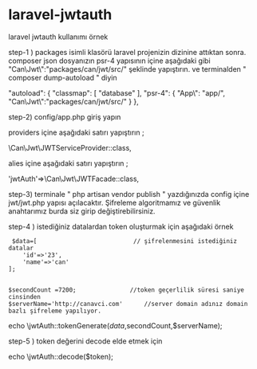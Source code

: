 # laravel-jwtauth
laravel jwtauth kullanımı örnek


step-1 )
packages isimli klasörü laravel projenizin dizinine attıktan sonra.
composer  json dosyanızın  psr-4 yapısının içine aşağıdaki gibi
 "Can\\Jwt\\":"packages/can/jwt/src/"  şeklinde yapıştırın.
 ve terminalden  " composer dump-autoload " diyin
 


   "autoload": {
        "classmap": [
            "database"
        ],
        "psr-4": {
            "App\\": "app/",
            "Can\\Jwt\\":"packages/can/jwt/src/"
        }
    },
  
  
 step-2)  config/app.php giriş yapın
 
 providers içine  aşağıdaki satırı yapıştırın ;
 
 \Can\Jwt\JWTServiceProvider::class,
 
  alies içine  aşağıdaki satırı yapıştırın ;

 'jwtAuth'=>\Can\Jwt\JWTFacade::class,
 
 
 step-3) terminale "  php artisan vendor publish " yazdığınızda config içine  jwt/jwt.php yapısı  açılacaktır. Şifreleme
 algoritmamız ve güvenlik anahtarımız burda siz girip değiştirebilirsiniz.
 
 
 
  
 step-4 ) istediğiniz datalardan token oluşturmak için  aşağıdaki örnek
 
     $data=[                           // şifrelenmesini istediğiniz datalar
        'id'=>'23',
        'name'=>'can'
    ];
    
    
    $secondCount =7200;               //token geçerlilik süresi saniye cinsinden
    $serverName='http://canavci.com'      //server domain adınız domain bazlı şifreleme yapılıyor.
 
 echo  \jwtAuth::tokenGenerate($data,$secondCount,$serverName);
 
 
 step-5 ) token değerini  decode elde etmek için 
 
  echo  \jwtAuth::decode($token);
 
 
 
 


    
    
    
    
    
    
